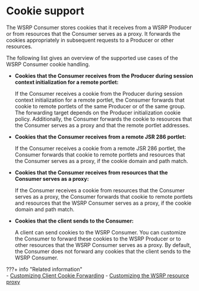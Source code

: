 # Cookie support

The WSRP Consumer stores cookies that it receives from a WSRP Producer or from resources that the Consumer serves as a proxy. It forwards the cookies appropriately in subsequent requests to a Producer or other resources.

The following list gives an overview of the supported use cases of the WSRP Consumer cookie handling.

-   **Cookies that the Consumer receives from the Producer during session context initialization for a remote portlet:**

    If the Consumer receives a cookie from the Producer during session context initialization for a remote portlet, the Consumer forwards that cookie to remote portlets of the same Producer or of the same group. The forwarding target depends on the Producer initialization cookie policy. Additionally, the Consumer forwards the cookie to resources that the Consumer serves as a proxy and that the remote portlet addresses.

-   **Cookies that the Consumer receives from a remote JSR 286 portlet:**

    If the Consumer receives a cookie from a remote JSR 286 portlet, the Consumer forwards that cookie to remote portlets and resources that the Consumer serves as a proxy, if the cookie domain and path match.

-   **Cookies that the Consumer receives from resources that the Consumer serves as a proxy:**

    If the Consumer receives a cookie from resources that the Consumer serves as a proxy, the Consumer forwards that cookie to remote portlets and resources that the WSRP Consumer serves as a proxy, if the cookie domain and path match.

-   **Cookies that the client sends to the Consumer:**

    A client can send cookies to the WSRP Consumer. You can customize the Consumer to forward these cookies to the WSRP Producer or to other resources that the WSRP Consumer serves as a proxy. By default, the Consumer does not forward any cookies that the client sends to the WSRP Consumer.



???+ info "Related information"  
    -   [Customizing Client Cookie Forwarding](../../wsrp/portal_wsrp_consumer/customizing_wsrp_cfg_consumer_portal/wsrpc_clnt_cook_frwrd.md)
    -   [Customizing the WSRP resource proxy](../../wsrp/portal_wsrp_consumer/customizing_wsrp_cfg_consumer_portal/customizing_wsrp_resource_proxy/index.md)

